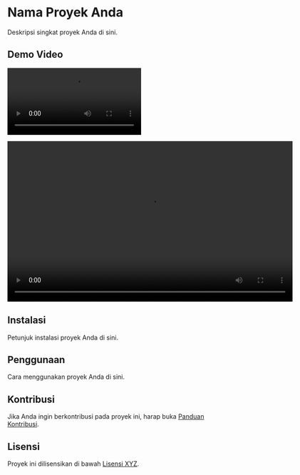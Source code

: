 # Nama Proyek Anda

Deskripsi singkat proyek Anda di sini.

## Demo Video

![Tonton Video Demo](hasil/video.mp4)

<!-- Atau menggunakan tag video HTML jika lebih sesuai -->
<video width="640" height="360" controls>
  <source src="path/to/your/video.mp4" type="video/mp4">
  Browser Anda tidak mendukung tag video.
</video>

## Instalasi

Petunjuk instalasi proyek Anda di sini.

## Penggunaan

Cara menggunakan proyek Anda di sini.

## Kontribusi

Jika Anda ingin berkontribusi pada proyek ini, harap buka [Panduan Kontribusi](CONTRIBUTING.md).

## Lisensi

Proyek ini dilisensikan di bawah [Lisensi XYZ](LICENSE).
